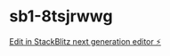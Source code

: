 # sb1-8tsjrwwg

[Edit in StackBlitz next generation editor ⚡️](https://stackblitz.com/~/github.com/amichaihazan/sb1-8tsjrwwg)